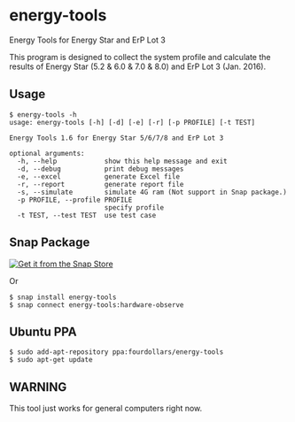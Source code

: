 # energy-tools
Energy Tools for Energy Star and ErP Lot 3

This program is designed to collect the system profile and calculate the results of Energy Star (5.2 & 6.0 & 7.0 & 8.0) and ErP Lot 3 (Jan. 2016).

## Usage
```
$ energy-tools -h
usage: energy-tools [-h] [-d] [-e] [-r] [-p PROFILE] [-t TEST]

Energy Tools 1.6 for Energy Star 5/6/7/8 and ErP Lot 3

optional arguments:
  -h, --help            show this help message and exit
  -d, --debug           print debug messages
  -e, --excel           generate Excel file
  -r, --report          generate report file
  -s, --simulate        simulate 4G ram (Not support in Snap package.)
  -p PROFILE, --profile PROFILE
                        specify profile
  -t TEST, --test TEST  use test case
```

## Snap Package

[![Get it from the Snap Store](https://snapcraft.io/static/images/badges/en/snap-store-white.svg)](https://snapcraft.io/energy-tools)

Or

```
$ snap install energy-tools
$ snap connect energy-tools:hardware-observe
```

## Ubuntu PPA
```
$ sudo add-apt-repository ppa:fourdollars/energy-tools
$ sudo apt-get update
```

## WARNING

This tool just works for general computers right now.
